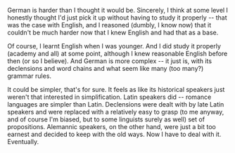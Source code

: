 <!--
.. title: German
.. slug: german
.. date: 2019-01-13 21:36:04 UTC+01:00
.. tags: 
.. category: 
.. link: 
.. description: 
.. type: text
-->

German is harder than I thought it would be. Sincerely, I think at some level I honestly thought I'd just pick it up without having to study it properly -- that was the case with English, and I reasoned (dumbly, I know now) that it couldn't be much harder now that I knew English and had that as a base. 

Of course, I learnt English when I was younger. And I did study it properly (academy and all) at some point, although I knew reasonable English before then (or so I believe). And German is more complex -- it just is, with its declensions and word chains and what seem like many (too many?) grammar rules.

It could be simpler, that's for sure. It feels as like its historical speakers just weren't that interested in simplification. Latin speakers did -- romance languages are simpler than Latin. Declensions were dealt with by late Latin speakers and were replaced with a relatively easy to grasp (to me anyway, and of course I'm biased, but to some linguists surely as well) set of propositions. Alemannic speakers, on the other hand, were just a bit too earnest and decided to keep with the old ways. Now I have to deal with it. Eventually.
